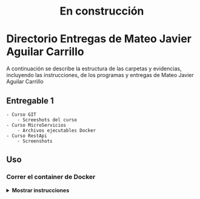 <center><h1> En construcción</center>

# Directorio Entregas de Mateo Javier Aguilar Carrillo

A continuación se describe la estructura de las carpetas y evidencias, incluyendo las instrucciones, de los programas y entregas de Mateo Javier Aguilar Carrillo

## Entregable 1

    - Curso GIT
        - Screeshots del curso
    - Curso MicroServicios
        - Archivos ejecutables Docker
    - Curso RestApi
        - Screenshots

## Uso

### Correr el container de Docker

<details><summary><b>Mostrar instrucciones</b></summary>
    1. Descargar los archivos y colocarlos en una carpeta
    2. Abrir la Terminal o PowerShell dentro de la carpeta
    3. Ejecutar el siguiente script:

    

</details>